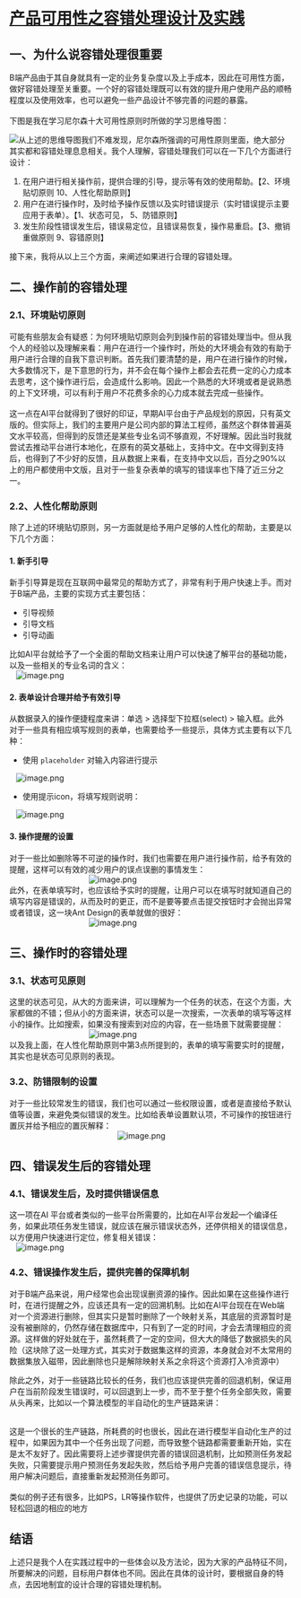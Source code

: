 # [产品可用性之容错处理设计及实践](https://github.com/srtian/Blog/issues/13)


## 一、为什么说容错处理很重要
B端产品由于其自身就具有一定的业务复杂度以及上手成本，因此在可用性方面，做好容错处理至关重要。一个好的容错处理既可以有效的提升用户使用产品的顺畅程度以及使用效率，也可以避免一些产品设计不够完善的问题的暴露。<br />
<br />下图是我在学习尼尔森十大可用性原则时所做的学习思维导图：<br />

![](https://cdn.nlark.com/yuque/0/2020/svg/296173/1591757022787-9e968925-89d4-4a08-ad73-1f24b61a8298.svg)从上述的思维导图我们不难发现，尼尔森所强调的可用性原则里面，绝大部分其实都和容错处理息息相关。我个人理解，容错处理我们可以在一下几个方面进行设计：

1. 在用户进行相关操作前，提供合理的引导，提示等有效的使用帮助。【2、环境贴切原则 10、人性化帮助原则】
1. 用户在进行操作时，及时给予操作反馈以及实时错误提示（实时错误提示主要应用于表单）。【1、状态可见， 5、防错原则】
1. 发生阶段性错误发生后，错误易定位，且错误易恢复，操作易重启。【3、撤销重做原则 9、容错原则】

接下来，我将从以上三个方面，来阐述如果进行合理的容错处理。
## 二、操作前的容错处理
### 2.1、环境贴切原则
可能有些朋友会有疑惑：为何环境贴切原则会列到操作前的容错处理当中。但从我个人的经验以及理解来看：用户在进行一个操作时，所处的大环境会有效的有助于用户进行合理的自我下意识判断。首先我们要清楚的是，用户在进行操作的时候，大多数情况下，是下意思的行为，并不会在每个操作上都会去花费一定的心力成本去思考，这个操作进行后，会造成什么影响。因此一个熟悉的大环境或者是说熟悉的上下文环境，可以有利于用户不花费多余的心力成本就去完成一些操作。<br />
<br />这一点在AI平台就得到了很好的印证，早期AI平台由于产品规划的原因，只有英文版的。但实际上，我们的主要用户是公司内部的算法工程师，虽然这个群体普遍英文水平较高，但得到的反馈还是某些专业名词不够直观，不好理解。因此当时我就尝试去推动平台进行本地化，在原有的英文基础上，支持中文。在中文得到支持后，也得到了不少好的反馈，且从数据上来看，在支持中文以后，百分之90%以上的用户都使用中文版，且对于一些复杂表单的填写的错误率也下降了近三分之一。

### 2.2、人性化帮助原则
除了上述的环境贴切原则，另一方面就是给予用户足够的人性化的帮助，主要是以下几个方面：

#### 1. 新手引导
新手引导算是现在互联网中最常见的帮助方式了，非常有利于用户快速上手。而对于B端产品，主要的实现方式主要包括：

- 引导视频
- 引导文档
- 引导动画

比如AI平台就给予了一个全面的帮助文档来让用户可以快速了解平台的基础功能，以及一些相关的专业名词的含义：<br />                                                       ![image.png](https://cdn.nlark.com/yuque/0/2020/png/296173/1591340878952-3daed16d-c0ca-4ee6-8a1b-e75d13dd6cdf.png#align=left&display=inline&height=396&margin=%5Bobject%20Object%5D&name=image.png&originHeight=1188&originWidth=480&size=76949&status=done&style=none&width=160)
#### 2. 表单设计合理并给予有效引导
从数据录入的操作便捷程度来讲：单选 > 选择型下拉框(select) > 输入框。此外对于一些具有相应填写规则的表单，也需要给予一些提示，具体方式主要有以下几种：

- 使用 `placeholder` 对输入内容进行提示

                          ![image.png](https://cdn.nlark.com/yuque/0/2020/png/296173/1591351917689-b08a9eb0-dadc-46e7-846e-ed20fd27290a.png#align=left&display=inline&height=42&margin=%5Bobject%20Object%5D&name=image.png&originHeight=126&originWidth=1100&size=12160&status=done&style=none&width=366.6666666666667)

- 使用提示icon，将填写规则说明：

                 ![image.png](https://cdn.nlark.com/yuque/0/2020/png/296173/1591352213692-fca28354-cc08-4990-be53-188849d5bacf.png#align=left&display=inline&height=86&margin=%5Bobject%20Object%5D&name=image.png&originHeight=258&originWidth=1742&size=42359&status=done&style=none&width=580.6666666666666)
#### 3. 操作提醒的设置
对于一些比如删除等不可逆的操作时，我们也需要在用户进行操作前，给予有效的提醒，这样可以有效的减少用户的误点误删的事情发生：<br />                                    ![image.png](https://cdn.nlark.com/yuque/0/2020/png/296173/1591352474964-982eafd9-58a8-4beb-b7e1-366f75136d4d.png#align=left&display=inline&height=93&margin=%5Bobject%20Object%5D&name=image.png&originHeight=278&originWidth=1256&size=35655&status=done&style=none&width=418.6666666666667)<br />此外，在表单填写时，也应该给予实时的提醒，让用户可以在填写时就知道自己的填写内容是错误的，从而及时的更正，而不是要等要点击提交按钮时才会抛出异常或者错误，这一块Ant Design的表单就做的很好：<br />                                    ![image.png](https://cdn.nlark.com/yuque/0/2020/png/296173/1591352663302-fb84f114-f2b0-40a9-8eab-cf270e863c9e.png#align=left&display=inline&height=45&margin=%5Bobject%20Object%5D&name=image.png&originHeight=134&originWidth=1224&size=24954&status=done&style=none&width=408)
## 三、操作时的容错处理
<a name="uXxlF"></a>
### 3.1、状态可见原则
这里的状态可见，从大的方面来讲，可以理解为一个任务的状态，在这个方面，大家都做的不错；但从小的方面来讲，状态可以是一次搜索，一次表单的填写等这样小的操作。比如搜索，如果没有搜索到对应的内容，在一些场景下就需要提醒：<br />                                    ![image.png](https://cdn.nlark.com/yuque/0/2020/png/296173/1591354809203-06f00d65-84fa-4643-978b-bcf0fb3994a6.png#align=left&display=inline&height=51&margin=%5Bobject%20Object%5D&name=image.png&originHeight=152&originWidth=1058&size=30922&status=done&style=none&width=352.6666666666667)<br />以及我上面，在人性化帮助原则中第3点所提到的，表单的填写需要实时的提醒，其实也是状态可见原则的表现。<br />


### 3.2、防错限制的设置
对于一些比较常发生的错误，我们也可以通过一些权限设置，或者是直接给予默认值等设置，来避免类似错误的发生。比如给表单设置默认项，不可操作的按钮进行置灰并给予相应的置灰解释：<br />                                                          ![image.png](https://cdn.nlark.com/yuque/0/2020/png/296173/1591352946704-bb920a17-a5f4-4550-8e26-542bf7ef7077.png#align=left&display=inline&height=66&margin=%5Bobject%20Object%5D&name=image.png&originHeight=198&originWidth=544&size=21088&status=done&style=none&width=181.33333333333334)

## 四、错误发生后的容错处理

### 4.1、错误发生后，及时提供错误信息
这一项在AI 平台或者类似的一些平台所需要的，比如在AI平台发起一个编译任务，如果此项任务发生错误，就应该在展示错误状态外，还停供相关的错误信息，以方便用户快速进行定位，修复相关错误：<br />                           ![image.png](https://cdn.nlark.com/yuque/0/2020/png/296173/1591690266586-6b2fd6ca-750d-4533-8d08-59447ed3f998.png#align=left&display=inline&height=26&margin=%5Bobject%20Object%5D&name=image.png&originHeight=45&originWidth=836&size=6891&status=done&style=none&width=491)<br />


### 4.2、错误操作发生后，提供完善的保障机制
对于B端产品来说，用户经常也会出现误删资源的操作。因此如果在这些操作进行时，在进行提醒之外，应该还具有一定的回溯机制。比如在AI平台现在在Web端对一个资源进行删除，但其实只是暂时删除了一个映射关系，其底层的资源暂时是没有被删除的，仍然存储在数据库中，只有到了一定的时间，才会去清理相应的资源。这样做的好处就在于，虽然耗费了一定的空间，但大大的降低了数据损失的风险（这块除了这一处理方式，其实对于数据集这样的资源，本身就会对不太常用的数据集放入磁带，因此删除也只是解除映射关系之余将这个资源打入冷资源中）

除此之外，对于一些链路比较长的任务，我们也应该提供完善的回退机制，保证用户在当前阶段发生错误时，可以回退到上一步，而不至于整个任务全部失败，需要从头再来，比如以一个算法模型的半自动化的生产链路来讲：<br />
<br />


这是一个很长的生产链路，所耗费的时也很长，因此在进行模型半自动化生产的过程中，如果因为其中一个任务出现了问题，而导致整个链路都需要重新开始，实在是太不友好了。因此需要将上述步骤提供完善的错误回退机制，比如预测任务发起失败，只需要提示用户预测任务发起失败，然后给予用户完善的错误信息提示，待用户解决问题后，直接重新发起预测任务即可。<br />
<br />类似的例子还有很多，比如PS，LR等操作软件，也提供了历史记录的功能，可以轻松回退的相应的地方<br />


## 结语
上述只是我个人在实践过程中的一些体会以及方法论，因为大家的产品特征不同，所要解决的问题，目标用户群体也不同。因此在具体的设计时，要根据自身的特点，去因地制宜的设计合理的容错处理机制。
